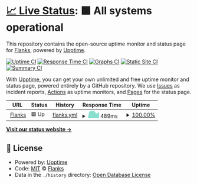 # [📈 Live Status](https://flanksio.github.io/status_page_flanksapi): <!--live status--> **🟩 All systems operational**

This repository contains the open-source uptime monitor and status page for [Flanks](www.flanks.io), powered by [Upptime](https://github.com/upptime/upptime).

[![Uptime CI](https://github.com/flanksio/status_page_flanksapi/workflows/Uptime%20CI/badge.svg)](https://github.com/flanksio/status_page_flanksapi/actions?query=workflow%3A%22Uptime+CI%22)
[![Response Time CI](https://github.com/flanksio/status_page_flanksapi/workflows/Response%20Time%20CI/badge.svg)](https://github.com/flanksio/status_page_flanksapi/actions?query=workflow%3A%22Response+Time+CI%22)
[![Graphs CI](https://github.com/flanksio/status_page_flanksapi/workflows/Graphs%20CI/badge.svg)](https://github.com/flanksio/status_page_flanksapi/actions?query=workflow%3A%22Graphs+CI%22)
[![Static Site CI](https://github.com/flanksio/status_page_flanksapi/workflows/Static%20Site%20CI/badge.svg)](https://github.com/flanksio/status_page_flanksapi/actions?query=workflow%3A%22Static+Site+CI%22)
[![Summary CI](https://github.com/flanksio/status_page_flanksapi/workflows/Summary%20CI/badge.svg)](https://github.com/flanksio/status_page_flanksapi/actions?query=workflow%3A%22Summary+CI%22)

With [Upptime](https://upptime.js.org), you can get your own unlimited and free uptime monitor and status page, powered entirely by a GitHub repository. We use [Issues](https://github.com/flanksio/status_page_flanksapi/issues) as incident reports, [Actions](https://github.com/flanksio/status_page_flanksapi/actions) as uptime monitors, and [Pages](https://flanksio.github.io/status_page_flanksapi) for the status page.

<!--start: status pages-->
<!-- This summary is generated by Upptime (https://github.com/upptime/upptime) -->
<!-- Do not edit this manually, your changes will be overwritten -->
<!-- prettier-ignore -->
| URL | Status | History | Response Time | Uptime |
| --- | ------ | ------- | ------------- | ------ |
| <img alt="" src="https://icons.duckduckgo.com/ip3/api.flanks.io.ico" height="13"> [Flanks](https://api.flanks.io) | 🟩 Up | [flanks.yml](https://github.com/flanksio/status_page_flanksapi/commits/HEAD/history/flanks.yml) | <details><summary><img alt="Response time graph" src="./graphs/flanks/response-time-week.png" height="20"> 489ms</summary><br><a href="https://flanksio.github.io/status_page_flanksapi/history/flanks"><img alt="Response time 611" src="https://img.shields.io/endpoint?url=https%3A%2F%2Fraw.githubusercontent.com%2Fflanksio%2Fstatus_page_flanksapi%2FHEAD%2Fapi%2Fflanks%2Fresponse-time.json"></a><br><a href="https://flanksio.github.io/status_page_flanksapi/history/flanks"><img alt="24-hour response time 496" src="https://img.shields.io/endpoint?url=https%3A%2F%2Fraw.githubusercontent.com%2Fflanksio%2Fstatus_page_flanksapi%2FHEAD%2Fapi%2Fflanks%2Fresponse-time-day.json"></a><br><a href="https://flanksio.github.io/status_page_flanksapi/history/flanks"><img alt="7-day response time 489" src="https://img.shields.io/endpoint?url=https%3A%2F%2Fraw.githubusercontent.com%2Fflanksio%2Fstatus_page_flanksapi%2FHEAD%2Fapi%2Fflanks%2Fresponse-time-week.json"></a><br><a href="https://flanksio.github.io/status_page_flanksapi/history/flanks"><img alt="30-day response time 623" src="https://img.shields.io/endpoint?url=https%3A%2F%2Fraw.githubusercontent.com%2Fflanksio%2Fstatus_page_flanksapi%2FHEAD%2Fapi%2Fflanks%2Fresponse-time-month.json"></a><br><a href="https://flanksio.github.io/status_page_flanksapi/history/flanks"><img alt="1-year response time 611" src="https://img.shields.io/endpoint?url=https%3A%2F%2Fraw.githubusercontent.com%2Fflanksio%2Fstatus_page_flanksapi%2FHEAD%2Fapi%2Fflanks%2Fresponse-time-year.json"></a></details> | <details><summary><a href="https://flanksio.github.io/status_page_flanksapi/history/flanks">100.00%</a></summary><a href="https://flanksio.github.io/status_page_flanksapi/history/flanks"><img alt="All-time uptime 99.99%" src="https://img.shields.io/endpoint?url=https%3A%2F%2Fraw.githubusercontent.com%2Fflanksio%2Fstatus_page_flanksapi%2FHEAD%2Fapi%2Fflanks%2Fuptime.json"></a><br><a href="https://flanksio.github.io/status_page_flanksapi/history/flanks"><img alt="24-hour uptime 100.00%" src="https://img.shields.io/endpoint?url=https%3A%2F%2Fraw.githubusercontent.com%2Fflanksio%2Fstatus_page_flanksapi%2FHEAD%2Fapi%2Fflanks%2Fuptime-day.json"></a><br><a href="https://flanksio.github.io/status_page_flanksapi/history/flanks"><img alt="7-day uptime 100.00%" src="https://img.shields.io/endpoint?url=https%3A%2F%2Fraw.githubusercontent.com%2Fflanksio%2Fstatus_page_flanksapi%2FHEAD%2Fapi%2Fflanks%2Fuptime-week.json"></a><br><a href="https://flanksio.github.io/status_page_flanksapi/history/flanks"><img alt="30-day uptime 100.00%" src="https://img.shields.io/endpoint?url=https%3A%2F%2Fraw.githubusercontent.com%2Fflanksio%2Fstatus_page_flanksapi%2FHEAD%2Fapi%2Fflanks%2Fuptime-month.json"></a><br><a href="https://flanksio.github.io/status_page_flanksapi/history/flanks"><img alt="1-year uptime 99.99%" src="https://img.shields.io/endpoint?url=https%3A%2F%2Fraw.githubusercontent.com%2Fflanksio%2Fstatus_page_flanksapi%2FHEAD%2Fapi%2Fflanks%2Fuptime-year.json"></a></details>

<!--end: status pages-->

[**Visit our status website →**](https://flanksio.github.io/status_page_flanksapi)

## 📄 License

- Powered by: [Upptime](https://github.com/upptime/upptime)
- Code: [MIT](./LICENSE) © [Flanks](www.flanks.io)
- Data in the `./history` directory: [Open Database License](https://opendatacommons.org/licenses/odbl/1-0/)
